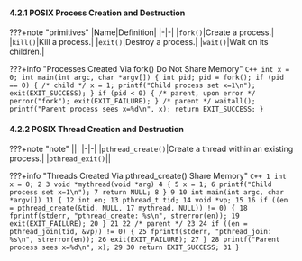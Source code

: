 #### 4.2.1 POSIX Process Creation and Destruction

???+note "primitives"
    |Name|Definition|
    |-|-|
    |`fork()`|Create a process.|
    |`kill()`|Kill a process.|
    |`exit()`|Destroy a process.|
    |`wait()`|Wait on its children.|
    

???+info "Processes Created Via fork() Do Not Share Memory"
    ```C++
    int x = 0;
    int main(int argc, char *argv[])
    {
        int pid;
        pid = fork();
        if (pid == 0) { /* child */
            x = 1;
            printf("Child process set x=1\n");
            exit(EXIT_SUCCESS);
        }
        if (pid < 0) { /* parent, upon error */
            perror("fork");
            exit(EXIT_FAILURE);
        }
         /* parent */
         waitall();
         printf("Parent process sees x=%d\n", x);
         return EXIT_SUCCESS;
    }
    ```



#### 4.2.2 POSIX Thread Creation and Destruction

???+note "note"
    |||
    |-|-|
    |`pthread_create()`|Create a thread within an existing process.|
    |`pthread_exit()`||


???+info "Threads Created Via pthread_create() Share Memory"
    ```C++
    1 int x = 0;
    2
    3 void *mythread(void *arg)
    4 {
    5 x = 1;
    6 printf("Child process set x=1\n");
    7 return NULL;
    8 }
    9
    10 int main(int argc, char *argv[])
    11 {
    12 int en;
    13 pthread_t tid;
    14 void *vp;
    15
    16 if ((en = pthread_create(&tid, NULL,
    17 mythread, NULL)) != 0) {
    18 fprintf(stderr, "pthread_create: %s\n", strerror(en));
    19 exit(EXIT_FAILURE);
    20 }
    21
    22 /* parent */
    23
    24 if ((en = pthread_join(tid, &vp)) != 0) {
    25 fprintf(stderr, "pthread_join: %s\n", strerror(en));
    26 exit(EXIT_FAILURE);
    27 }
    28 printf("Parent process sees x=%d\n", x);
    29
    30 return EXIT_SUCCESS;
    31 }
    ```  